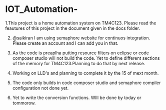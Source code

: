 # IOT_Automation-

1.This project is a home automation system on TM4C123. Please read the feautures of this project in the document given in the docs
folder.

2. @saikiran I am using semaphore website for continuos integration. Please create an account and I can add you in that. 

3. As the code is preaplha putting resource filters on eclipse or code composer studio will not build the code. Yet to define 
   different sections of the memory for TM4C123.Planning to do that by next release. 
   
4. Working on LLD's and planning to complete it by the 15 of mext month.

5. The code only builds in code composer studio and semaphore compiler configuration not done yet. 

6. Yet to write the conversion functions. WIll be done by today or tommorow. 
